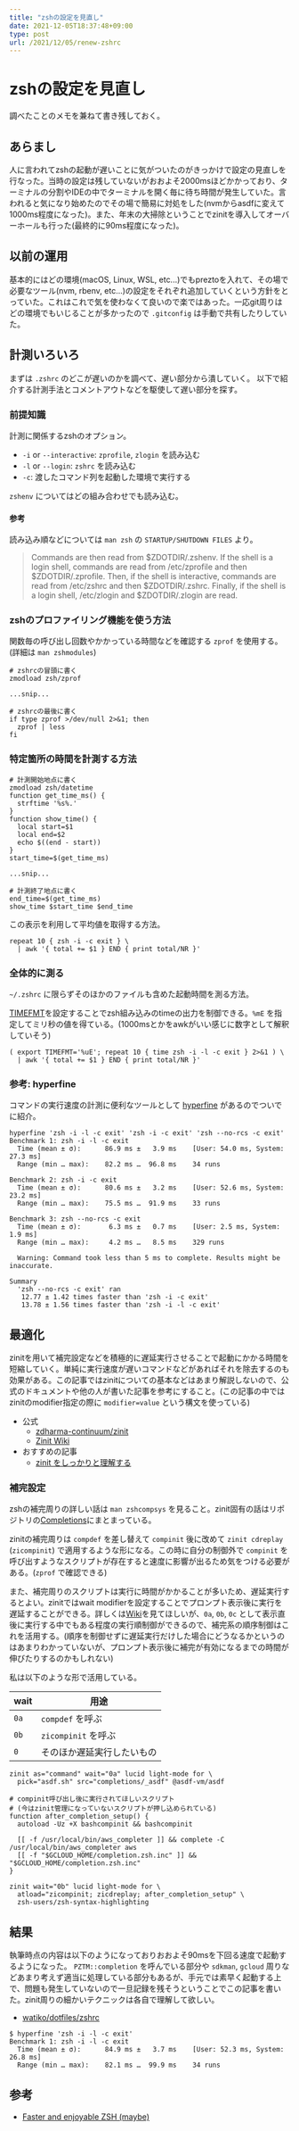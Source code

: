 ```yaml
---
title: "zshの設定を見直し"
date: 2021-12-05T18:37:48+09:00
type: post
url: /2021/12/05/renew-zshrc
---
```


# zshの設定を見直し

調べたことのメモを兼ねて書き残しておく。

## あらまし

人に言われてzshの起動が遅いことに気がついたのがきっかけで設定の見直しを行なった。当時の設定は残していないがおおよそ2000msほどかかっており、ターミナルの分割やIDEの中でターミナルを開く毎に待ち時間が発生していた。言われると気になり始めたのでその場で簡易に対処をした(nvmからasdfに変えて1000ms程度になった)。また、年末の大掃除ということでzinitを導入してオーバーホールも行った(最終的に90ms程度になった)。

## 以前の運用

基本的にはどの環境(macOS, Linux, WSL, etc...)でもpreztoを入れて、その場で必要なツール(nvm, rbenv, etc...)の設定をそれぞれ追加していくという方針をとっていた。これはこれで気を使わなくて良いので楽ではあった。一応git周りはどの環境でもいじることが多かったので `.gitconfig` は手動で共有したりしていた。

## 計測いろいろ

まずは `.zshrc` のどこが遅いのかを調べて、遅い部分から潰していく。
以下で紹介する計測手法とコメントアウトなどを駆使して遅い部分を探す。

### 前提知識

計測に関係するzshのオプション。

- `-i` or `--interactive`: `zprofile`, `zlogin` を読み込む
- `-l` or `--login`: `zshrc` を読み込む
- `-c`: 渡したコマンド列を起動した環境で実行する

`zshenv` についてはどの組み合わせでも読み込む。

#### 参考

読み込み順などについては `man zsh` の `STARTUP/SHUTDOWN FILES` より。
>Commands are then read from $ZDOTDIR/.zshenv.  If the shell is a login shell,
>commands are read from /etc/zprofile and then $ZDOTDIR/.zprofile.  Then, if the
>shell is interactive, commands are read from /etc/zshrc and then $ZDOTDIR/.zshrc.
>Finally, if the shell is a login shell, /etc/zlogin and $ZDOTDIR/.zlogin are read.

### zshのプロファイリング機能を使う方法

関数毎の呼び出し回数やかかっている時間などを確認する `zprof` を使用する。(詳細は `man zshmodules`)

```shell
# zshrcの冒頭に書く
zmodload zsh/zprof

...snip...

# zshrcの最後に書く
if type zprof >/dev/null 2>&1; then
  zprof | less
fi
```

### 特定箇所の時間を計測する方法

```shell
# 計測開始地点に書く
zmodload zsh/datetime
function get_time_ms() {
  strftime '%s%.'
}
function show_time() {
  local start=$1
  local end=$2
  echo $((end - start))
}
start_time=$(get_time_ms)

...snip...

# 計測終了地点に書く
end_time=$(get_time_ms)
show_time $start_time $end_time
```

この表示を利用して平均値を取得する方法。

```shell
repeat 10 { zsh -i -c exit } \
  | awk '{ total += $1 } END { print total/NR }'
```

### 全体的に測る

`~/.zshrc` に限らずそのほかのファイルも含めた起動時間を測る方法。

[TIMEFMT](https://zsh.sourceforge.io/Doc/Release/Parameters.html)を設定することでzsh組み込みのtimeの出力を制御できる。`%mE` を指定してミリ秒の値を得ている。(1000msとかをawkがいい感じに数字として解釈していそう)

```shell
( export TIMEFMT='%uE'; repeat 10 { time zsh -i -l -c exit } 2>&1 ) \
  | awk '{ total += $1 } END { print total/NR }'
```

### 参考: hyperfine

コマンドの実行速度の計測に便利なツールとして [hyperfine](https://github.com/sharkdp/hyperfine) があるのでついでに紹介。

```shell=
hyperfine 'zsh -i -l -c exit' 'zsh -i -c exit' 'zsh --no-rcs -c exit'
Benchmark 1: zsh -i -l -c exit
  Time (mean ± σ):      86.9 ms ±   3.9 ms    [User: 54.0 ms, System: 27.3 ms]
  Range (min … max):    82.2 ms …  96.8 ms    34 runs

Benchmark 2: zsh -i -c exit
  Time (mean ± σ):      80.6 ms ±   3.2 ms    [User: 52.6 ms, System: 23.2 ms]
  Range (min … max):    75.5 ms …  91.9 ms    33 runs

Benchmark 3: zsh --no-rcs -c exit
  Time (mean ± σ):       6.3 ms ±   0.7 ms    [User: 2.5 ms, System: 1.9 ms]
  Range (min … max):     4.2 ms …   8.5 ms    329 runs

  Warning: Command took less than 5 ms to complete. Results might be inaccurate.

Summary
  'zsh --no-rcs -c exit' ran
   12.77 ± 1.42 times faster than 'zsh -i -c exit'
   13.78 ± 1.56 times faster than 'zsh -i -l -c exit'
```

## 最適化

zinitを用いて補完設定などを積極的に遅延実行させることで起動にかかる時間を短縮していく。単純に実行速度が遅いコマンドなどがあればそれを除去するのも効果がある。この記事ではzinitについての基本などはあまり解説しないので、公式のドキュメントや他の人が書いた記事を参考にすること。(この記事の中ではzinitのmodifier指定の際に `modifier=value` という構文を使っている)

- 公式
  - [zdharma-continuum/zinit](https://github.com/zdharma-continuum/zinit)
  - [Zinit Wiki](https://zdharma-continuum.github.io/zinit/wiki/)
- おすすめの記事
  - [zinit をしっかりと理解する](https://zenn.dev/xeres/articles/2021-05-05-understanding-zinit-syntax)

### 補完設定

zshの補完周りの詳しい話は `man zshcompsys` を見ること。zinit固有の話はリポジトリの[Completions](https://github.com/zdharma-continuum/zinit#completions-2)にまとまっている。

zinitの補完周りは `compdef` を差し替えて `compinit` 後に改めて `zinit cdreplay` (`zicompinit`) で適用するような形になる。この時に自分の制御外で `compinit` を呼び出すようなスクリプトが存在すると速度に影響が出るため気をつける必要がある。(`zprof` で確認できる)

また、補完周りのスクリプトは実行に時間がかかることが多いため、遅延実行するとよい。zinitではwait modifierを設定することでプロンプト表示後に実行を遅延することができる。詳しくは[Wiki](https://zdharma-continuum.github.io/zinit/wiki/Example-wait-conditions/)を見てほしいが、`0a`, `0b`, `0c` として表示直後に実行する中でもある程度の実行順制御ができるので、補完系の順序制御はこれを活用する。(順序を制御せずに遅延実行だけした場合にどうなるかというのはあまりわかっていないが、プロンプト表示後に補完が有効になるまでの時間が伸びたりするのかもしれない)

私は以下のような形で活用している。

| wait | 用途 |
|------|-----|
| `0a` | `compdef` を呼ぶ |
| `0b` | `zicompinit` を呼ぶ |
| `0`  | そのほか遅延実行したいもの |

```shell
zinit as="command" wait="0a" lucid light-mode for \
  pick="asdf.sh" src="completions/_asdf" @asdf-vm/asdf

# compinit呼び出し後に実行されてほしいスクリプト
# (今はzinit管理になっていないスクリプトが押し込められている)
function after_completion_setup() {
  autoload -Uz +X bashcompinit && bashcompinit

  [[ -f /usr/local/bin/aws_completer ]] && complete -C /usr/local/bin/aws_completer aws
  [[ -f "$GCLOUD_HOME/completion.zsh.inc" ]] && "$GCLOUD_HOME/completion.zsh.inc"
}

zinit wait="0b" lucid light-mode for \
  atload="zicompinit; zicdreplay; after_completion_setup" \
  zsh-users/zsh-syntax-highlighting
```

## 結果

執筆時点の内容は以下のようになっておりおおよそ90msを下回る速度で起動するようになった。 `PZTM::completion` を呼んでいる部分や `sdkman`, `gcloud` 周りなどあまり考えず適当に処理している部分もあるが、手元では素早く起動する上で、問題も発生していないので一旦記録を残そうということでこの記事を書いた。zinit周りの細かいテクニックは各自で理解して欲しい。

- [watiko/dotfiles/zshrc]( https://github.com/watiko/dotfiles/blob/1753d189fc8ab5848d7a3fd103e0d3dc80eb9802/zshrc)

```shell
$ hyperfine 'zsh -i -l -c exit'
Benchmark 1: zsh -i -l -c exit
  Time (mean ± σ):      84.9 ms ±   3.7 ms    [User: 52.3 ms, System: 26.8 ms]
  Range (min … max):    82.1 ms …  99.9 ms    34 runs
```

## 参考

- [Faster and enjoyable ZSH (maybe)](https://htr3n.github.io/2018/07/faster-zsh/)
